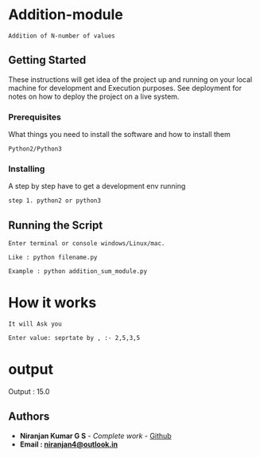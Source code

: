 
# Addition-module
```
Addition of N-number of values
```
## Getting Started

These instructions will get idea of the project up and running on your local machine for development and Execution purposes. See deployment for notes on how to deploy the project on a live system.

### Prerequisites

What things you need to install the software and how to install them
```
Python2/Python3
```

### Installing

A step by step have to get a development env running
```
step 1. python2 or python3

```

## Running the Script
```
Enter terminal or console windows/Linux/mac.  

Like : python filename.py       

Example : python addition_sum_module.py
```
# How it works
```
It will Ask you 

Enter value: seprtate by , :- 2,5,3,5

```
# output
Output : 15.0


## Authors

* **Niranjan Kumar G S** - *Complete work* - [Github](https://github.com/niranjangs4)
* **Email : niranjan4@outlook.in**



